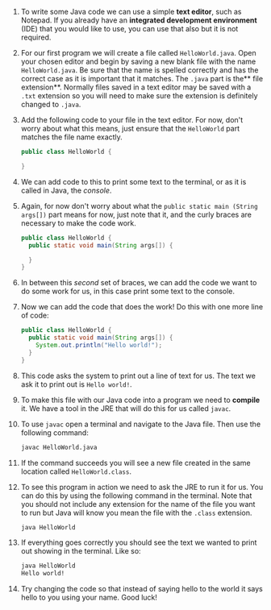 1. To write some Java code we can use a simple **text editor**, such as Notepad. If you already have an **integrated development environment** \(IDE\) that you would like to use, you can use that also but it is not required. 
2. For our first program we will create a file called `HelloWorld.java`. Open your chosen editor and begin by saving a new blank file with the name `HelloWorld.java`. Be sure that the name is spelled correctly and has the correct case as it is important that it matches. The `.java` part is the** file extension**. Normally files saved in a text editor may be saved with a `.txt` extension so you will need to make sure the extension is definitely changed to `.java`.
3. Add the following code to your file in the text editor. For now, don't worry about what this means, just ensure that the `HelloWorld` part matches the file name exactly.

   ```java
   public class HelloWorld {

   }
   ```

4. We can add code to this to print some text to the terminal, or as it is called in Java, the _console_.

5. Again, for now don't worry about what the `public static main (String args[])` part means for now, just note that it, and the curly braces are necessary to make the code work.

   ```java
   public class HelloWorld {
     public static void main(String args[]) {

     }
   }
   ```

6. In between this _second_ set of braces, we can add the code we want to do some work for us, in this case print some text to the console.

7. Now we can add the code that does the work! Do this with one more line of code:

   ```java
   public class HelloWorld {
     public static void main(String args[]) {
       System.out.println("Hello world!");
     }
   }
   ```

8. This code asks the system to print out a line of text for us. The text we ask it to print out is `Hello world!`.

9. To make this file with our Java code into a program we need to **compile** it. We have a tool in the JRE that will do this for us called `javac`.
10. To use `javac` open a terminal and navigate to the Java file. Then use the following command:

    ```bash
    javac HelloWorld.java
    ```

11. If the command succeeds you will see a new file created in the same location called `HelloWorld.class`.

12. To see this program in action we need to ask the JRE to run it for us. You can do this by using the following command in the terminal. Note that you should not include any extension for the name of the file you want to run but Java will know you mean the file with the `.class` extension.

    ```bash
    java HelloWorld
    ```

13. If everything goes correctly you should see the text we wanted to print out showing in the terminal. Like so:

    ```bash
    java HelloWorld
    Hello world!
    ```

14. Try changing the code so that instead of saying hello to the world it says hello to you using your name. Good luck!



